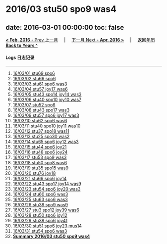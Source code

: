 # 2016/03 stu50 spo9 was4

date: 2016-03-01 00:00:00
toc: false
---
[**< Feb. 2016** - Prev 上一月](/lifelogs/2016/02/index.md) &nbsp; &nbsp; | &nbsp; &nbsp; [下一月 Next - **Apr. 2016 >**](/lifelogs/2016/04/index.md) &nbsp; &nbsp; |  &nbsp; &nbsp; [返回年历 **Back to Years ^**](/lifelogs/index.md)
<br/>
#### Logs 日志记录
---
1. [16/03/01 stu69 spo6](/lifelogs/2016/03/d01.md)
2. [16/03/02 stu66 spo6](/lifelogs/2016/03/d02.md)
3. [16/03/03 stu61 spo6 was3](/lifelogs/2016/03/d03.md)
4. [16/03/04 stu57 joy17 was6](/lifelogs/2016/03/d04.md)
5. [16/03/05 stu43 spo14 joy14 was3](/lifelogs/2016/03/d05.md)
6. [16/03/06 stu40 spo10 joy10 was7](/lifelogs/2016/03/d06.md)
7. [16/03/07 stu52 spo6](/lifelogs/2016/03/d07.md)
8. [16/03/08 stu43 spo17 was3](/lifelogs/2016/03/d08.md)
9. [16/03/09 stu57 spo6 joy17 was3](/lifelogs/2016/03/d09.md)
10. [16/03/10 stu62 spo6 was6](/lifelogs/2016/03/d10.md)
11. [16/03/11 stu40 spo10 joy11 was10](/lifelogs/2016/03/d11.md)
12. [16/03/12 stu37 spo18 was11](/lifelogs/2016/03/d12.md)
13. [16/03/13 stu25 spo30 was2](/lifelogs/2016/03/d13.md)
14. [16/03/14 stu65 spo6 joy12 was3](/lifelogs/2016/03/d14.md)
15. [16/03/15 stu44 spo6 joy21](/lifelogs/2016/03/d15.md)
16. [16/03/16 stu48 spo6 joy24](/lifelogs/2016/03/d16.md)
17. [16/03/17 stu53 spo9 was3](/lifelogs/2016/03/d17.md)
18. [16/03/18 stu50 spo8 was6](/lifelogs/2016/03/d18.md)
19. [16/03/19 stu35 spo15 was9](/lifelogs/2016/03/d19.md)
20. [16/03/20 stu76 joy18](/lifelogs/2016/03/d20.md)
21. [16/03/21 stu66 spo6 joy14](/lifelogs/2016/03/d21.md)
22. [16/03/22 stu43 spo17 joy14 was9](/lifelogs/2016/03/d22.md)
23. [16/03/23 stu54 spo6 joy20 was3](/lifelogs/2016/03/d23.md)
24. [16/03/24 stu60 spo6 was3](/lifelogs/2016/03/d24.md)
25. [16/03/25 stu63 spo6 was3](/lifelogs/2016/03/d25.md)
26. [16/03/26 stu38 spo9 was9](/lifelogs/2016/03/d26.md)
27. [16/03/27 stu3 spo12 joy39 was6](/lifelogs/2016/03/d27.md)
28. [16/03/28 stu50 spo6 joy12](/lifelogs/2016/03/d28.md)
29. [16/03/29 stu38 spo6 joy41](/lifelogs/2016/03/d29.md)
30. [16/03/30 stu51 spo6 joy23 mus14](/lifelogs/2016/03/d30.md)
31. [16/03/31 stu54 spo6 was3](/lifelogs/2016/03/d31.md)
32. [**Summary 2016/03 stu50 spo9 was4**](/lifelogs/2016/03/time_stat.md)
